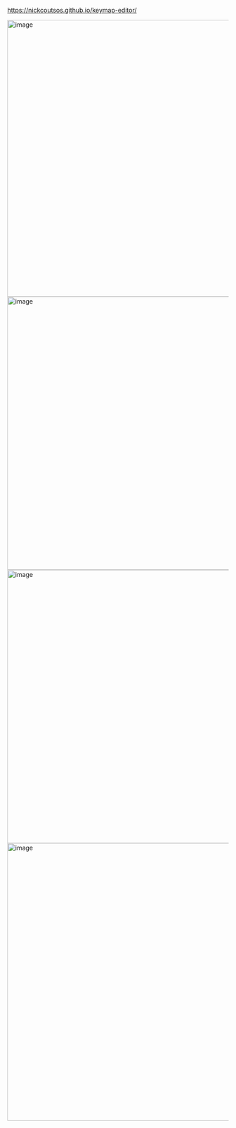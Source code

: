 https://nickcoutsos.github.io/keymap-editor/

<img width="1174" height="630" alt="image" src="https://github.com/user-attachments/assets/71924288-64f7-494c-8a77-26254f2d67d9" />

<img width="1178" height="622" alt="image" src="https://github.com/user-attachments/assets/3b9ca6c0-ea02-4ce8-b2eb-20a926e6f092" />

<img width="1166" height="622" alt="image" src="https://github.com/user-attachments/assets/2f6a749a-1686-4cd8-bd72-7ffa992e3cc7" />

<img width="1174" height="632" alt="image" src="https://github.com/user-attachments/assets/c17af0df-2530-4dd1-9301-2022acc9a639" />



